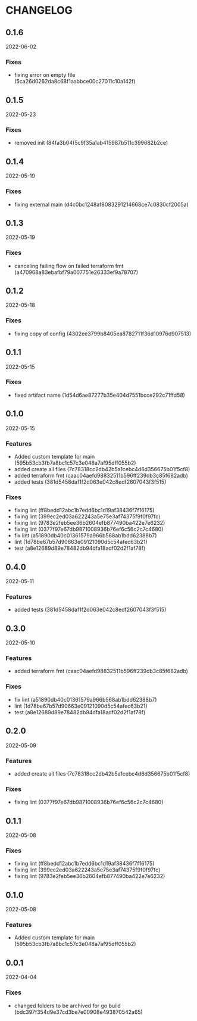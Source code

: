 # CHANGELOG

<!--- next entry here -->

## 0.1.6
2022-06-02

### Fixes

- fixing error on empty file (5ca26d0262da8c68f1aabbce00c27011c10a142f)

## 0.1.5
2022-05-23

### Fixes

- removed init (84fa3b04f5c9f35a1ab415987b511c399682b2ce)

## 0.1.4
2022-05-19

### Fixes

- fixing external main (d4c0bc1248af8083291214668ce7c0830cf2005a)

## 0.1.3
2022-05-19

### Fixes

- canceling failing flow on failed terraform fmt (a470968a83ebafbf79a007751e26333ef9a78707)

## 0.1.2
2022-05-18

### Fixes

- fixing copy of config (4302ee3799b8405ea8782711f36d10976d907513)

## 0.1.1
2022-05-15

### Fixes

- fixed artifact name (1d54d6ae87277b35e404d7551bcce292c71ffd58)

## 0.1.0
2022-05-15

### Features

- Added custom template for main (595b53cb3fb7a8bc1c57c3e048a7af95dff055b2)
- added create all files (7c78318cc2db42b5a1cebc4d6d356675b01f5cf8)
- added terraform fmt (caac04aefd98832511b596ff239db3c85f682adb)
- added tests (381d5458daf1f2d063e042c8edf2607043f3f515)

### Fixes

- fixing lint (ff8bedd12abc1b7edd6bc1d19af38436f7f16175)
- fixing lint (399ec2ed03a622243a5e75e3af74375f9f0f97fc)
- fixing lint (9783e2feb5ee36b2604efb877490ba422e7e6232)
- fixing lint (0377f97e67db9871008936b76ef6c56c2c7c4680)
- fix lint (a51890db40c01361579a966b568ab1bdd62388b7)
- lint (1d78be67b57d90663e09121090d5c54afec63b21)
- test (a8e12689d89e78482db94dfa18adf02d2f1af78f)

## 0.4.0
2022-05-11

### Features

- added tests (381d5458daf1f2d063e042c8edf2607043f3f515)

## 0.3.0
2022-05-10

### Features

- added terraform fmt (caac04aefd98832511b596ff239db3c85f682adb)

### Fixes

- fix lint (a51890db40c01361579a966b568ab1bdd62388b7)
- lint (1d78be67b57d90663e09121090d5c54afec63b21)
- test (a8e12689d89e78482db94dfa18adf02d2f1af78f)

## 0.2.0
2022-05-09

### Features

- added create all files (7c78318cc2db42b5a1cebc4d6d356675b01f5cf8)

### Fixes

- fixing lint (0377f97e67db9871008936b76ef6c56c2c7c4680)

## 0.1.1
2022-05-08

### Fixes

- fixing lint (ff8bedd12abc1b7edd6bc1d19af38436f7f16175)
- fixing lint (399ec2ed03a622243a5e75e3af74375f9f0f97fc)
- fixing lint (9783e2feb5ee36b2604efb877490ba422e7e6232)

## 0.1.0
2022-05-08

### Features

- Added custom template for main (595b53cb3fb7a8bc1c57c3e048a7af95dff055b2)

## 0.0.1
2022-04-04

### Fixes

- changed folders to be archived for go build (bdc397f354d9e37cd3be7e00908e493870542a65)